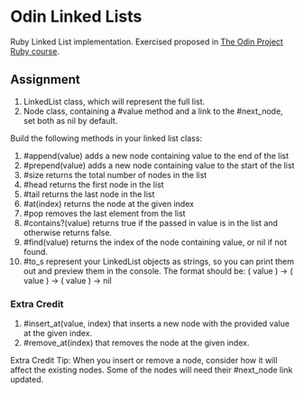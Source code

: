 # Odin Linked Lists

Ruby Linked List implementation. Exercised proposed in [The Odin Project Ruby course](https://www.theodinproject.com/lessons/ruby-linked-lists).

## Assignment

1. LinkedList class, which will represent the full list.
2. Node class, containing a #value method and a link to the #next_node, set both as nil by default.

Build the following methods in your linked list class:

1. #append(value) adds a new node containing value to the end of the list
2. #prepend(value) adds a new node containing value to the start of the list
3. #size returns the total number of nodes in the list
4. #head returns the first node in the list
5. #tail returns the last node in the list
6. #at(index) returns the node at the given index
7. #pop removes the last element from the list
8. #contains?(value) returns true if the passed in value is in the list and otherwise returns false.
9. #find(value) returns the index of the node containing value, or nil if not found.
10. #to_s represent your LinkedList objects as strings, so you can print them out and preview them in the console. The format should be: ( value ) -> ( value ) -> ( value ) -> nil

### Extra Credit

1. #insert_at(value, index) that inserts a new node with the provided value at the given index.
2. #remove_at(index) that removes the node at the given index.

Extra Credit Tip: When you insert or remove a node, consider how it will affect the existing nodes. Some of the nodes will need their #next_node link updated.
